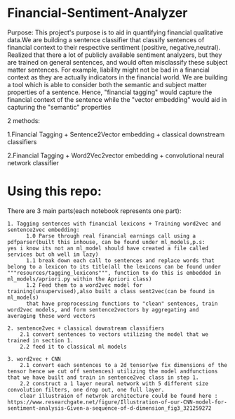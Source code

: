 # Financial-Sentiment-Analyzer

Purpose:
This project's purpose is to aid in quantifying financial qualitative data.We are building a sentence classifier that classify sentences of financial context to their respective sentiment (positive,
negative,neutral). Realized that there a lot of publicly available sentiment analyzers, but they are trained on general sentences, and would often misclassify these subject matter sentences.
For example, liability might not be bad in a financial context as they are actually indicators in the financial world. We are building a tool which is able to consider both the semantic and subject matter properties
of a sentence. Hence, "financial tagging" would capture the financial context of the sentence while the "vector embedding" would aid in capturing the "semantic" properties 


2 methods:


  1.Financial Tagging +  Sentence2Vector embedding + classical downstream classifiers
  
  
  2.Financial Tagging +  Word2Vec2vector embedding + convolutional neural network classifier
    
    
# Using this repo:
  There are 3 main parts(each notebook represents one part):
  
    1. Tagging sentences with financial lexicons + Training word2vec and sentence2vec embedding:
          1.0 Parse through real financial earnings call using a pdfparser(built this inhouse, can be found under ml_models,p.s:     yes i know its not an ml_model should have created a file called services but oh well im lazy)
          1.1 break down each call to sentences and replace words that belong to a lexicon to its title(all the lexicons can be found under """resources/tagging_lexicons""", function to do this is embedded in ml_models/apriori.py within the Apriori class) 
          1.2 Feed them to a word2vec model for training(unsupervised),also built a class sent2vec(can be found in ml_models)
          that have preprocessing functions to "clean" sentences, train word2vec models, and form sentence2vectors by aggregating and averaging these word vectors
          
    2. sentence2vec + classical downstream classifiers
        2.1 convert sentences to vectors utilizing the model that we trained in section 1. 
        2.2 feed it to classical ml models
   
    3. word2vec + CNN
        2.1 convert each sentences to a 2d tensor(we fix dimensions of the tensor hence we cut off sentences) utilizing the model andfunctions that we have built and train in sentence2vec class in step 1.
        2.2 construct a 1 layer neural network with 5 different size convolution filters, one drop out, one full layer.
        clear illustraion of netwrok architecture could be found here : https://www.researchgate.net/figure/Illustration-of-our-CNN-model-for-sentiment-analysis-Given-a-sequence-of-d-dimension_fig3_321259272
        
              
